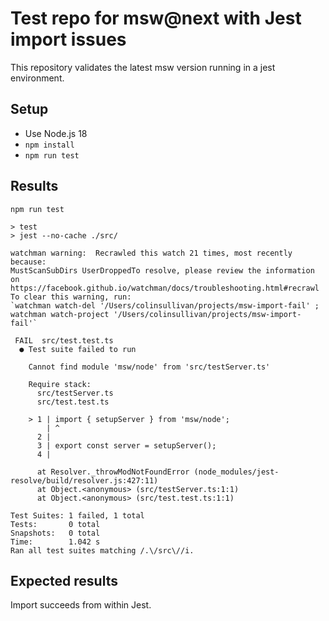 # Test repo for msw@next with Jest import issues

This repository validates the latest msw version running in a jest environment.

## Setup

* Use Node.js 18
* `npm install`
* `npm run test`

## Results

```
npm run test

> test
> jest --no-cache ./src/

watchman warning:  Recrawled this watch 21 times, most recently because:
MustScanSubDirs UserDroppedTo resolve, please review the information on
https://facebook.github.io/watchman/docs/troubleshooting.html#recrawl
To clear this warning, run:
`watchman watch-del '/Users/colinsullivan/projects/msw-import-fail' ; watchman watch-project '/Users/colinsullivan/projects/msw-import-fail'`

 FAIL  src/test.test.ts
  ● Test suite failed to run

    Cannot find module 'msw/node' from 'src/testServer.ts'

    Require stack:
      src/testServer.ts
      src/test.test.ts

    > 1 | import { setupServer } from 'msw/node';
        | ^
      2 |
      3 | export const server = setupServer();
      4 |

      at Resolver._throwModNotFoundError (node_modules/jest-resolve/build/resolver.js:427:11)
      at Object.<anonymous> (src/testServer.ts:1:1)
      at Object.<anonymous> (src/test.test.ts:1:1)

Test Suites: 1 failed, 1 total
Tests:       0 total
Snapshots:   0 total
Time:        1.042 s
Ran all test suites matching /.\/src\//i.
```

## Expected results

Import succeeds from within Jest.
